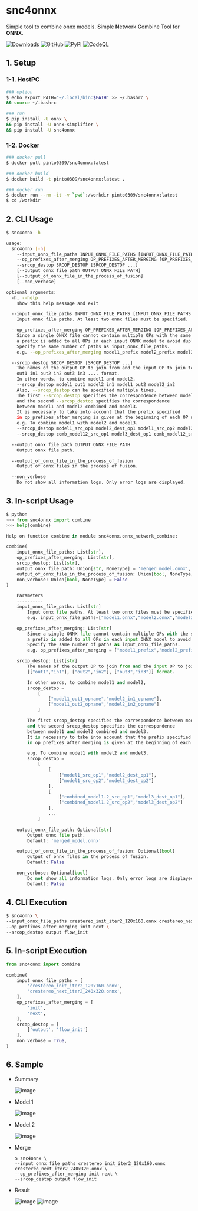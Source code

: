 # snc4onnx
Simple tool to combine onnx models. **S**imple **N**etwork **C**ombine Tool for **ONNX**.

[![Downloads](https://static.pepy.tech/personalized-badge/snc4onnx?period=total&units=none&left_color=grey&right_color=brightgreen&left_text=Downloads)](https://pepy.tech/project/snc4onnx) ![GitHub](https://img.shields.io/github/license/PINTO0309/snc4onnx?color=2BAF2B) [![PyPI](https://img.shields.io/pypi/v/snc4onnx?color=2BAF2B)](https://pypi.org/project/snc4onnx/) [![CodeQL](https://github.com/PINTO0309/snc4onnx/workflows/CodeQL/badge.svg)](https://github.com/PINTO0309/snc4onnx/actions?query=workflow%3ACodeQL)

## 1. Setup
### 1-1. HostPC
```bash
### option
$ echo export PATH="~/.local/bin:$PATH" >> ~/.bashrc \
&& source ~/.bashrc

### run
$ pip install -U onnx \
&& pip install -U onnx-simplifier \
&& pip install -U snc4onnx
```
### 1-2. Docker
```bash
### docker pull
$ docker pull pinto0309/snc4onnx:latest

### docker build
$ docker build -t pinto0309/snc4onnx:latest .

### docker run
$ docker run --rm -it -v `pwd`:/workdir pinto0309/snc4onnx:latest
$ cd /workdir
```

## 2. CLI Usage
```bash
$ snc4onnx -h

usage:
  snc4onnx [-h]
    --input_onnx_file_paths INPUT_ONNX_FILE_PATHS [INPUT_ONNX_FILE_PATHS ...]
    --op_prefixes_after_merging OP_PREFIXES_AFTER_MERGING [OP_PREFIXES_AFTER_MERGING ...]
    --srcop_destop SRCOP_DESTOP [SRCOP_DESTOP ...]
    [--output_onnx_file_path OUTPUT_ONNX_FILE_PATH]
    [--output_of_onnx_file_in_the_process_of_fusion]
    [--non_verbose]

optional arguments:
  -h, --help
    show this help message and exit

  --input_onnx_file_paths INPUT_ONNX_FILE_PATHS [INPUT_ONNX_FILE_PATHS ...]
    Input onnx file paths. At least two onnx files must be specified.

  --op_prefixes_after_merging OP_PREFIXES_AFTER_MERGING [OP_PREFIXES_AFTER_MERGING ...]
    Since a single ONNX file cannot contain multiple OPs with the same name,
    a prefix is added to all OPs in each input ONNX model to avoid duplication.
    Specify the same number of paths as input_onnx_file_paths.
    e.g. --op_prefixes_after_merging model1_prefix model2_prefix model3_prefix ...

  --srcop_destop SRCOP_DESTOP [SRCOP_DESTOP ...]
    The names of the output OP to join from and the input OP to join to are
    out1 in1 out2 in2 out3 in3 .... format.
    In other words, to combine model1 and model2,
    --srcop_destop model1_out1 model2_in1 model1_out2 model2_in2
    Also, --srcop_destop can be specified multiple times.
    The first --srcop_destop specifies the correspondence between model1 and model2,
    and the second --srcop_destop specifies the correspondence
    between model1 and model2 combined and model3.
    It is necessary to take into account that the prefix specified
    in op_prefixes_after_merging is given at the beginning of each OP name.
    e.g. To combine model1 with model2 and model3.
    --srcop_destop model1_src_op1 model2_dest_op1 model1_src_op2 model2_dest_op2 ...
    --srcop_destop comb_model12_src_op1 model3_dest_op1 comb_model12_src_op2 model3_dest_op2 ...

  --output_onnx_file_path OUTPUT_ONNX_FILE_PATH
    Output onnx file path.

  --output_of_onnx_file_in_the_process_of_fusion
    Output of onnx files in the process of fusion.

  --non_verbose
    Do not show all information logs. Only error logs are displayed.
```

## 3. In-script Usage
```python
$ python
>>> from snc4onnx import combine
>>> help(combine)

Help on function combine in module snc4onnx.onnx_network_combine:

combine(
    input_onnx_file_paths: List[str],
    op_prefixes_after_merging: List[str],
    srcop_destop: List[str],
    output_onnx_file_path: Union[str, NoneType] = 'merged_model.onnx',
    output_of_onnx_file_in_the_process_of_fusion: Union[bool, NoneType] = False,
    non_verbose: Union[bool, NoneType] = False
)

    Parameters
    ----------
    input_onnx_file_paths: List[str]
        Input onnx file paths. At least two onnx files must be specified.
        e.g. input_onnx_file_paths=["model1.onnx","model2.onnx","model3.onnx", ...]

    op_prefixes_after_merging: List[str]
        Since a single ONNX file cannot contain multiple OPs with the same name,
        a prefix is added to all OPs in each input ONNX model to avoid duplication.
        Specify the same number of paths as input_onnx_file_paths.
        e.g. op_prefixes_after_merging = ["model1_prefix","model2_prefix","model3_prefix", ...]

    srcop_destop: List[str]
        The names of the output OP to join from and the input OP to join to are
        [["out1","in1"], ["out2","in2"], ["out3","in3"]] format.

        In other words, to combine model1 and model2,
        srcop_destop =
            [
                ["model1_out1_opname","model2_in1_opname"],
                ["model1_out2_opname","model2_in2_opname"]
            ]

        The first srcop_destop specifies the correspondence between model1 and model2,
        and the second srcop_destop specifies the correspondence
        between model1 and model2 combined and model3.
        It is necessary to take into account that the prefix specified
        in op_prefixes_after_merging is given at the beginning of each OP name.

        e.g. To combine model1 with model2 and model3.
        srcop_destop =
            [
                [
                    ["model1_src_op1","model2_dest_op1"],
                    ["model1_src_op2","model2_dest_op2"]
                ],
                [
                    ["combined_model1.2_src_op1","model3_dest_op1"],
                    ["combined_model1.2_src_op2","model3_dest_op2"]
                ],
                ...
            ]

    output_onnx_file_path: Optional[str]
        Output onnx file path.
        Default: 'merged_model.onnx'

    output_of_onnx_file_in_the_process_of_fusion: Optional[bool]
        Output of onnx files in the process of fusion.
        Default: False

    non_verbose: Optional[bool]
        Do not show all information logs. Only error logs are displayed.
        Default: False
```

## 4. CLI Execution
```bash
$ snc4onnx \
--input_onnx_file_paths crestereo_init_iter2_120x160.onnx crestereo_next_iter2_240x320.onnx \
--op_prefixes_after_merging init next \
--srcop_destop output flow_init
```

## 5. In-script Execution
```python
from snc4onnx import combine

combine(
    input_onnx_file_paths = [
        'crestereo_init_iter2_120x160.onnx',
        'crestereo_next_iter2_240x320.onnx',
    ],
    op_prefixes_after_merging = [
        'init',
        'next',
    ],
    srcop_destop = [
        ['output', 'flow_init']
    ],
    non_verbose = True,
)
```

## 6. Sample
- Summary

  ![image](https://user-images.githubusercontent.com/33194443/162609071-ddd7ba38-ad05-4a15-ad13-9ddfe2adec99.png)

- Model.1

  ![image](https://user-images.githubusercontent.com/33194443/162609250-e5a7f915-52f9-4550-8d1f-bcc02a75ff90.png)

- Model.2

  ![image](https://user-images.githubusercontent.com/33194443/162609270-7df7579f-2ba2-4ddd-abc7-4fef997fab44.png)

- Merge

  ```
  $ snc4onnx \
  --input_onnx_file_paths crestereo_init_iter2_120x160.onnx crestereo_next_iter2_240x320.onnx \
  --op_prefixes_after_merging init next \
  --srcop_destop output flow_init
  ```

- Result

  ![image](https://user-images.githubusercontent.com/33194443/162609353-6e50c33c-ff0d-4cca-93fb-98636b605dbe.png)
  ![image](https://user-images.githubusercontent.com/33194443/162609415-cb302fee-90f4-41a7-aadf-08d6de29b40c.png)
